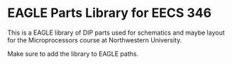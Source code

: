 # EAGLE Parts Library for EECS 346

This is a EAGLE library of DIP parts used for schematics and maybe layout for the Microprocessors course at Northwestern University.

Make sure to add the library to EAGLE paths.


